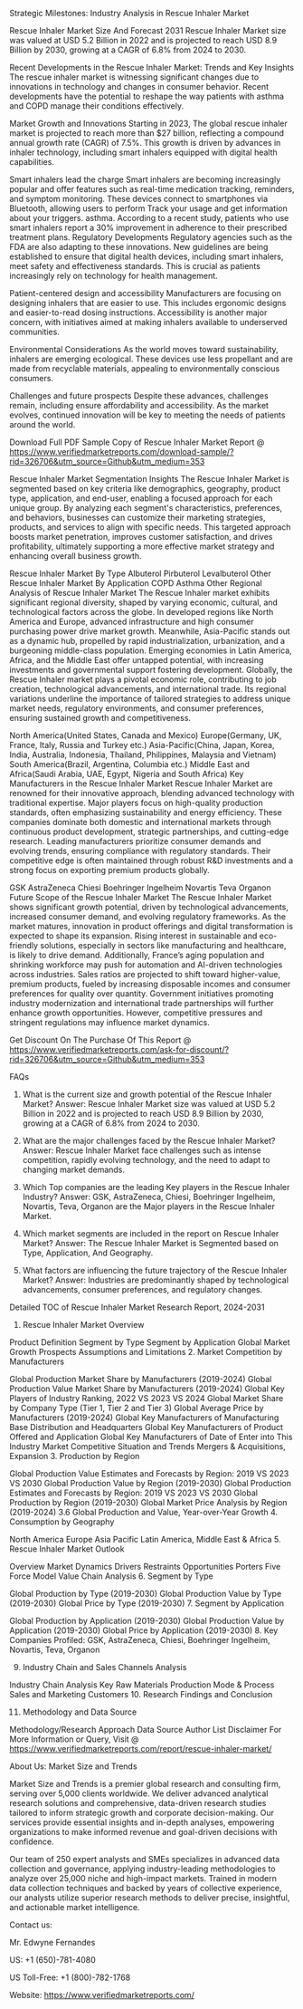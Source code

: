 Strategic Milestones: Industry Analysis in Rescue Inhaler Market


Rescue Inhaler Market Size And Forecast 2031
Rescue Inhaler Market size was valued at USD 5.2 Billion in 2022 and is projected to reach USD 8.9 Billion by 2030, growing at a CAGR of 6.8% from 2024 to 2030.

Recent Developments in the Rescue Inhaler Market: Trends and Key Insights
The rescue inhaler market is witnessing significant changes due to innovations in technology and changes in consumer behavior. Recent developments have the potential to reshape the way patients with asthma and COPD manage their conditions effectively.

Market Growth and Innovations
Starting in 2023, The global rescue inhaler market is projected to reach more than $27 billion, reflecting a compound annual growth rate (CAGR) of 7.5%. This growth is driven by advances in inhaler technology, including smart inhalers equipped with digital health capabilities.

Smart inhalers lead the charge
Smart inhalers are becoming increasingly popular and offer features such as real-time medication tracking, reminders, and symptom monitoring.
These devices connect to smartphones via Bluetooth, allowing users to perform Track your usage and get information about your triggers. asthma.
According to a recent study, patients who use smart inhalers report a 30% improvement in adherence to their prescribed treatment plans.
Regulatory Developments
Regulatory agencies such as the FDA are also adapting to these innovations. New guidelines are being established to ensure that digital health devices, including smart inhalers, meet safety and effectiveness standards. This is crucial as patients increasingly rely on technology for health management.

Patient-centered design and accessibility
Manufacturers are focusing on designing inhalers that are easier to use. This includes ergonomic designs and easier-to-read dosing instructions. Accessibility is another major concern, with initiatives aimed at making inhalers available to underserved communities.

Environmental Considerations
As the world moves toward sustainability, inhalers are emerging ecological. These devices use less propellant and are made from recyclable materials, appealing to environmentally conscious consumers.

Challenges and future prospects
Despite these advances, challenges remain, including ensure affordability and accessibility. As the market evolves, continued innovation will be key to meeting the needs of patients around the world.

Download Full PDF Sample Copy of Rescue Inhaler Market Report @ https://www.verifiedmarketreports.com/download-sample/?rid=326706&utm_source=Github&utm_medium=353

Rescue Inhaler Market Segmentation Insights
The Rescue Inhaler Market is segmented based on key criteria like demographics, geography, product type, application, and end-user, enabling a focused approach for each unique group. By analyzing each segment's characteristics, preferences, and behaviors, businesses can customize their marketing strategies, products, and services to align with specific needs. This targeted approach boosts market penetration, improves customer satisfaction, and drives profitability, ultimately supporting a more effective market strategy and enhancing overall business growth.

Rescue Inhaler Market By Type
Albuterol
Pirbuterol
Levalbuterol
Other
Rescue Inhaler Market By Application
COPD
Asthma
Other
Regional Analysis of Rescue Inhaler Market
The Rescue Inhaler market exhibits significant regional diversity, shaped by varying economic, cultural, and technological factors across the globe. In developed regions like North America and Europe, advanced infrastructure and high consumer purchasing power drive market growth. Meanwhile, Asia-Pacific stands out as a dynamic hub, propelled by rapid industrialization, urbanization, and a burgeoning middle-class population. Emerging economies in Latin America, Africa, and the Middle East offer untapped potential, with increasing investments and governmental support fostering development. Globally, the Rescue Inhaler market plays a pivotal economic role, contributing to job creation, technological advancements, and international trade. Its regional variations underline the importance of tailored strategies to address unique market needs, regulatory environments, and consumer preferences, ensuring sustained growth and competitiveness.

North America(United States, Canada and Mexico)
Europe(Germany, UK, France, Italy, Russia and Turkey etc.)
Asia-Pacific(China, Japan, Korea, India, Australia, Indonesia, Thailand, Philippines, Malaysia and Vietnam)
South America(Brazil, Argentina, Columbia etc.)
Middle East and Africa(Saudi Arabia, UAE, Egypt, Nigeria and South Africa)
Key Manufacturers in the Rescue Inhaler Market
Rescue Inhaler Market are renowned for their innovative approach, blending advanced technology with traditional expertise. Major players focus on high-quality production standards, often emphasizing sustainability and energy efficiency. These companies dominate both domestic and international markets through continuous product development, strategic partnerships, and cutting-edge research. Leading manufacturers prioritize consumer demands and evolving trends, ensuring compliance with regulatory standards. Their competitive edge is often maintained through robust R&D investments and a strong focus on exporting premium products globally.

GSK
AstraZeneca
Chiesi
Boehringer Ingelheim
Novartis
Teva
Organon
Future Scope of the Rescue Inhaler Market
The Rescue Inhaler Market shows significant growth potential, driven by technological advancements, increased consumer demand, and evolving regulatory frameworks. As the market matures, innovation in product offerings and digital transformation is expected to shape its expansion. Rising interest in sustainable and eco-friendly solutions, especially in sectors like manufacturing and healthcare, is likely to drive demand. Additionally, France’s aging population and shrinking workforce may push for automation and AI-driven technologies across industries. Sales ratios are projected to shift toward higher-value, premium products, fueled by increasing disposable incomes and consumer preferences for quality over quantity. Government initiatives promoting industry modernization and international trade partnerships will further enhance growth opportunities. However, competitive pressures and stringent regulations may influence market dynamics.

Get Discount On The Purchase Of This Report @ https://www.verifiedmarketreports.com/ask-for-discount/?rid=326706&utm_source=Github&utm_medium=353

FAQs
1. What is the current size and growth potential of the Rescue Inhaler Market?
Answer: Rescue Inhaler Market size was valued at USD 5.2 Billion in 2022 and is projected to reach USD 8.9 Billion by 2030, growing at a CAGR of 6.8% from 2024 to 2030.

2. What are the major challenges faced by the Rescue Inhaler Market?
Answer: Rescue Inhaler Market face challenges such as intense competition, rapidly evolving technology, and the need to adapt to changing market demands.

3. Which Top companies are the leading Key players in the Rescue Inhaler Industry?
Answer: GSK, AstraZeneca, Chiesi, Boehringer Ingelheim, Novartis, Teva, Organon are the Major players in the Rescue Inhaler Market.

4. Which market segments are included in the report on Rescue Inhaler Market?
Answer: The Rescue Inhaler Market is Segmented based on Type, Application, And Geography.

5. What factors are influencing the future trajectory of the Rescue Inhaler Market?
Answer: Industries are predominantly shaped by technological advancements, consumer preferences, and regulatory changes.

Detailed TOC of Rescue Inhaler Market Research Report, 2024-2031
1. Rescue Inhaler Market Overview

Product Definition
Segment by Type
Segment by Application
Global Market Growth Prospects
Assumptions and Limitations
2. Market Competition by Manufacturers

Global Production Market Share by Manufacturers (2019-2024)
Global Production Value Market Share by Manufacturers (2019-2024)
Global Key Players of Industry Ranking, 2022 VS 2023 VS 2024
Global Market Share by Company Type (Tier 1, Tier 2 and Tier 3)
Global Average Price by Manufacturers (2019-2024)
Global Key Manufacturers of Manufacturing Base Distribution and Headquarters
Global Key Manufacturers of Product Offered and Application
Global Key Manufacturers of Date of Enter into This Industry
Market Competitive Situation and Trends
Mergers & Acquisitions, Expansion
3. Production by Region

Global Production Value Estimates and Forecasts by Region: 2019 VS 2023 VS 2030
Global Production Value by Region (2019-2030)
Global Production Estimates and Forecasts by Region: 2019 VS 2023 VS 2030
Global Production by Region (2019-2030)
Global Market Price Analysis by Region (2019-2024) 3.6 Global Production and Value, Year-over-Year Growth
4. Consumption by Geography

North America
Europe
Asia Pacific
Latin America, Middle East & Africa
5. Rescue Inhaler Market Outlook

Overview
Market Dynamics
Drivers
Restraints
Opportunities
Porters Five Force Model
Value Chain Analysis 
6. Segment by Type

Global Production by Type (2019-2030)
Global Production Value by Type (2019-2030)
Global Price by Type (2019-2030)
7. Segment by Application

Global Production by Application (2019-2030)
Global Production Value by Application (2019-2030)
Global Price by Application (2019-2030)
8. Key Companies Profiled: GSK, AstraZeneca, Chiesi, Boehringer Ingelheim, Novartis, Teva, Organon

9. Industry Chain and Sales Channels Analysis

Industry Chain Analysis
Key Raw Materials
Production Mode & Process
Sales and Marketing
Customers
10. Research Findings and Conclusion

11. Methodology and Data Source

Methodology/Research Approach
Data Source
Author List
Disclaimer
For More Information or Query, Visit @ https://www.verifiedmarketreports.com/report/rescue-inhaler-market/

About Us: Market Size and Trends

Market Size and Trends is a premier global research and consulting firm, serving over 5,000 clients worldwide. We deliver advanced analytical research solutions and comprehensive, data-driven research studies tailored to inform strategic growth and corporate decision-making. Our services provide essential insights and in-depth analyses, empowering organizations to make informed revenue and goal-driven decisions with confidence.

Our team of 250 expert analysts and SMEs specializes in advanced data collection and governance, applying industry-leading methodologies to analyze over 25,000 niche and high-impact markets. Trained in modern data collection techniques and backed by years of collective experience, our analysts utilize superior research methods to deliver precise, insightful, and actionable market intelligence.

Contact us:

Mr. Edwyne Fernandes

US: +1 (650)-781-4080

US Toll-Free: +1 (800)-782-1768

Website: https://www.verifiedmarketreports.com/
